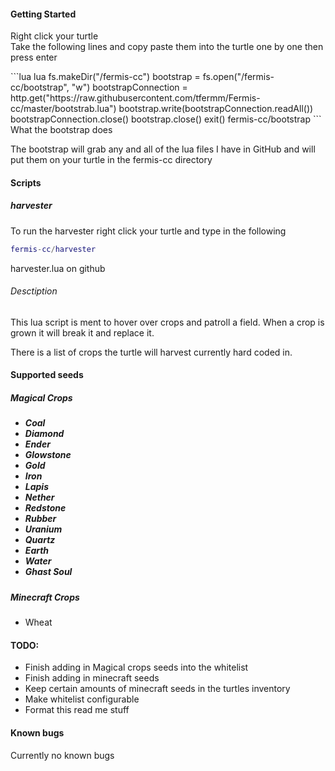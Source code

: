 <h4>Getting Started</h4>
<p>Right click your turtle<br>
Take the following lines and copy paste them into the turtle one by one then press enter<br></p>
```lua
lua
fs.makeDir("/fermis-cc")
bootstrap = fs.open("/fermis-cc/bootstrap", "w")
bootstrapConnection = http.get("https://raw.githubusercontent.com/tfermm/Fermis-cc/master/bootstrab.lua")
bootstrap.write(bootstrapConnection.readAll())
bootstrapConnection.close()
bootstrap.close()
exit()
fermis-cc/bootstrap
```
What the bootstrap does

The bootstrap will grab any and all of the lua files I have in GitHub and will put them on your turtle in the fermis-cc directory

<h4>Scripts</h4>

<h5>harvester</h5>

To run the harvester right click your turtle and type in the following

```lua
fermis-cc/harvester
```

harvester.lua on github 

<h6>Desctiption</h6>
This lua script is ment to hover over crops and patroll a field.
When a crop is grown it will break it and replace it.

There is a list of crops the turtle will harvest currently hard coded in.

<h4>Supported seeds</h4>

<h5>Magical Crops<h5>
<ul>
<li>Coal</li>
<li>Diamond</li>
<li>Ender</li>
<li>Glowstone</li>
<li>Gold</li>
<li>Iron</li>
<li>Lapis</li>
<li>Nether</li>
<li>Redstone</li>
<li>Rubber</li>
<li>Uranium</li>
<li>Quartz</li>
<li>Earth</li>
<li>Water</li>
<li>Ghast Soul</li>
</ul>

<h5>Minecraft Crops</h5>
<ul>
<li>Wheat</li>
</ul>

<h4>TODO:</h4>
<ul>
<li>Finish adding in Magical crops seeds into the whitelist</li>
<li>Finish adding in minecraft seeds</li>
<li>Keep certain amounts of minecraft seeds in the turtles inventory</li>
<li>Make whitelist configurable</li>
<li>Format this read me stuff</li>
</ul>
<h4>Known bugs</h4>
Currently no known bugs
